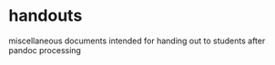 handouts
========

miscellaneous documents intended for handing out to students after pandoc processing 